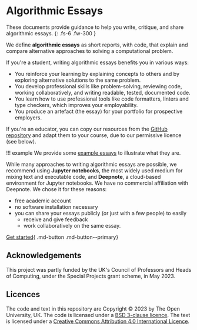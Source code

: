
# Algorithmic Essays

These documents provide guidance to help you write, critique, and share algorithmic essays.
{: .fs-6 .fw-300 }

We define **algorithmic essays** as short reports, with code, that
explain and compare alternative approaches to solving a computational problem.

If you're a student, writing algorithmic essays benefits you in various ways:

- You reinforce your learning by explaining concepts to others and
  by exploring alternative solutions to the same problem.
- You develop professional skills like problem-solving, reviewing code,
  working collaboratively, and writing readable, tested, documented code.
- You learn how to use professional tools like code formatters, linters and
  type checkers, which improves your employability.
- You produce an artefact (the essay) for your portfolio for prospective employers.

If you're an educator, you can copy our resources from the
[GitHub repository](https://github.com/dsa-ou/algoesup) and
adapt them to your course, due to our permissive licence (see below).

!!! example
    We provide some [example essays](example-essays.md) to illustrate what they are.

While many approaches to writing algorithmic essays are possible, we recommend
using **Jupyter notebooks**, the most widely used medium for mixing text and executable code,
and **Deepnote**, a cloud-based environment for Jupyter notebooks.
We have no commercial affiliation with Deepnote. We chose it for these reasons:

- free academic account
- no software installation necessary
- you can share your essays publicly (or just with a few people) to easily
  - receive and give feedback
  - work collaboratively on the same essay.

[Get started](getting-started.md){ .md-button .md-button--primary}

## Acknowledgements

This project was partly funded by the UK's Council of Professors and Heads of Computing,
under the Special Projects grant scheme, in May 2023.

## Licences

The code and text in this repository are
Copyright © 2023 by The Open University, UK.
The code is licensed under a
[BSD 3-clause licence](https://github.com/dsa-ou/algoesup/blob/main/LICENSE).
The text is licensed under a
[Creative Commons Attribution 4.0 International Licence](http://creativecommons.org/licenses/by/4.0).